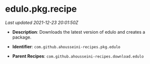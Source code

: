 # edulo.pkg.recipe

_Last updated 2021-12-23 20:01:50Z_

- **Description**: Downloads the latest version of edulo and creates a package.

- **Identifier**: `com.github.ahousseini-recipes.pkg.edulo`

- **Parent Recipes**: `com.github.ahousseini-recipes.download.edulo`
